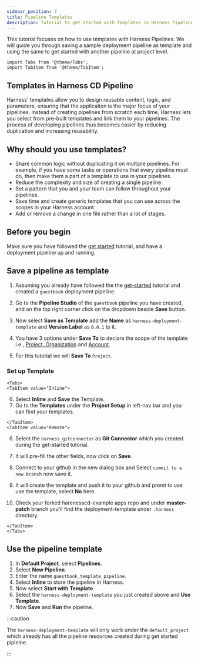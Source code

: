 ```yaml
---
sidebar_position: 7
title: Pipeline Templates
description: Tutorial to get started with Templates in Harness Pipelines.
---
```

This tutorial focuses on how to use templates with Harness Pipelines. We will guide you through saving a sample deployment pipeline as template and using the same to get started with another pipeline at project level. 

```mdx-code-block
import Tabs from '@theme/Tabs';
import TabItem from '@theme/TabItem';
```
## Templates in Harness CD Pipeline

Harness' templates allow you to design reusable content, logic, and parameters, ensuring that the application is the major focus of your pipelines. Instead of creating pipelines from scratch each time, Harness lets you select from pre-built templates and link them to your pipelines. The process of developing pipelines thus becomes easier by reducing duplication and increasing reusability.

## Why should you use templates?
- Share common logic without duplicating it on multiple pipelines.
For example, if you have some tasks or operations that every pipeline must do, then make them a part of a template to use in your pipelines.
- Reduce the complexity and size of creating a single pipeline.
- Set a pattern that you and your team can follow throughout your   pipelines.
- Save time and create generic templates that you can use across the scopes in your Harness account.
- Add or remove a change in one file rather than a lot of stages.

## Before you begin 

Make sure you have followed the [get started](https://developer.harness.io/tutorials/cd-pipelines/kubernetes/manifest) tutorial, and have a deployment pipeline up and running. 

## Save a pipeline as template

1. Assuming you already have followed the the [get-started](https://developer.harness.io/tutorials/cd-pipelines/kubernetes/manifest) tutorial and created a `guestbook` deployment pipeline. 

2. Go to the **Pipeline Studio** of the `guestbook` pipeline you have created, and on the top right corner click on the dropdown beside **Save** button. 

3. Now select **Save as Template** add the **Name** as `harness-deployment-template` and **Version Label** as `0.0.1` to it. 

4. You have 3 options under **Save To** to declare the scope of the template i.e., [Project, Organization](https://developer.harness.io/docs/getting-started/learn-harness-key-concepts#organizations-and-projects) and [Account](https://developer.harness.io/docs/getting-started/learn-harness-key-concepts#account). 

5. For this tutorial we will **Save To** `Project`.

### Set up Template

```mdx-code-block
<Tabs>
<TabItem value="Inline">
```
6. Select **Inline** and **Save** the Template.
7. Go to the **Templates** under the **Project Setup** in left-nav bar and you can find your templates. 

```mdx-code-block
</TabItem>
<TabItem value="Remote">
```
6. Select the `harness_gitconnector` as **Git Connector** which you created during the get-started tutorial.

7. It will pre-fill the other fields, now click on **Save**. 

8. Connect to your github in the new dialog box and Select `commit to a new branch` now save it.

9. It will create the template and push it to your github and promt to use use the template, select **No** here. 

10. Check your forked harenesscd-example apps repo and under **master-patch** branch you'll find the deployment-template under `.harness` directory. 

```mdx-code-block
</TabItem>
</Tabs>
```

## Use the pipeline template

1. In **Default Project**, select **Pipelines**.
2. Select **New Pipeline**.
3. Enter the name `guestbook_template_pipeline`.
4. Select **Inline** to store the pipeline in Harness.
5. Now select **Start with Template**.
6. Select the `harness-deployment-template` you just created above and **Use Template**.
7. Now **Save** and **Run** the pipeline. 

:::caution

The `harness-deployment-template` will only work under the `default_project` which already has all the pipeline resources created during get started pipleine. 

:::

